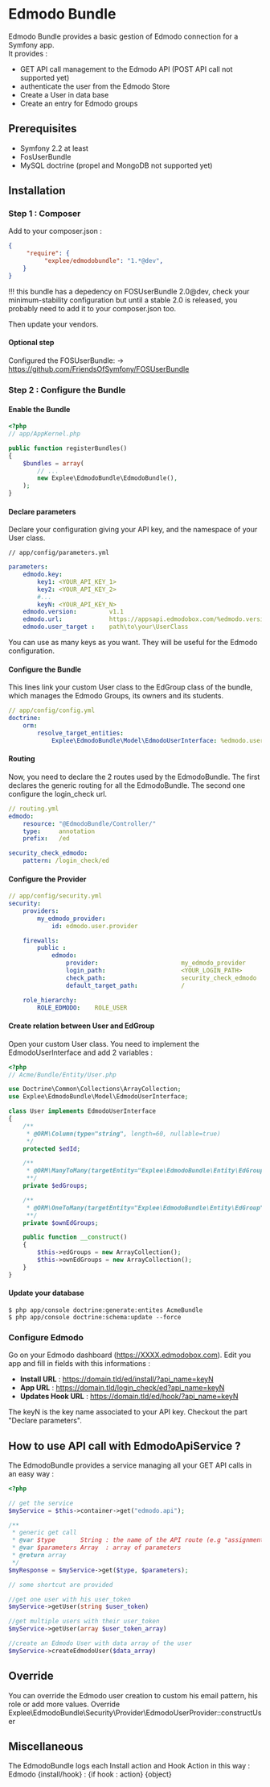 # Edmodo Bundle

Edmodo Bundle provides a basic gestion of Edmodo connection for a Symfony app.  
It provides :  

* GET API call management to the Edmodo API (POST API call not supported yet)
* authenticate the user from the Edmodo Store
* Create a User in data base
* Create an entry for Edmodo groups

## Prerequisites

* Symfony 2.2 at least
* FosUserBundle
* MySQL doctrine (propel and MongoDB not supported yet)

## Installation

### Step 1 : Composer

Add to your composer.json :  
``` json
{
     "require": {
          "explee/edmodobundle": "1.*@dev",
    }
}
```
!!! this bundle has a depedency on FOSUserBundle 2.0@dev, check your minimum-stability configuration but until a stable 2.0 is released, you probably need to add it to your composer.json too.

Then update your vendors.

#### Optional step
Configured the FOSUserBundle:  -> https://github.com/FriendsOfSymfony/FOSUserBundle

### Step 2 : Configure the Bundle

#### Enable the Bundle

``` php
<?php
// app/AppKernel.php

public function registerBundles()
{
    $bundles = array(
        // ...
        new Explee\EdmodoBundle\EdmodoBundle(),
    );
}
```
#### Declare parameters

Declare your configuration giving your API key, and the namespace of your User class.

    // app/config/parameters.yml
``` yml
parameters:
    edmodo.key:
        key1: <YOUR_API_KEY_1>
        key2: <YOUR_API_KEY_2>
        #...
        keyN: <YOUR_API_KEY_N>
    edmodo.version:         v1.1                                            #the version of the API
    edmodo.url:             https://appsapi.edmodobox.com/%edmodo.version%  #the url of the edmodo API
    edmodo.user_target :    path\to\your\UserClass
```

You can use as many keys as you want. They will be useful for the Edmodo configuration.

#### Configure the Bundle    

This lines link your custom User class to the EdGroup class of the bundle, which manages the Edmodo Groups, its owners and its students.
``` yml
// app/config/config.yml
doctrine:
    orm:
        resolve_target_entities:
            Explee\EdmodoBundle\Model\EdmodoUserInterface: %edmodo.user_target%
```

#### Routing

Now, you need to declare the 2 routes used by the EdmodoBundle. The first declares the generic routing for all the EdmodoBundle. The second one configure the login_check url.
``` yml
// routing.yml
edmodo:
    resource: "@EdmodoBundle/Controller/"
    type:     annotation
    prefix:   /ed

security_check_edmodo:
    pattern: /login_check/ed
```

#### Configure the Provider
``` yml
// app/config/security.yml
security:
    providers:
        my_edmodo_provider:
            id: edmodo.user.provider

    firewalls:
        public :
            edmodo:
                provider:                       my_edmodo_provider
                login_path:                     <YOUR_LOGIN_PATH>
                check_path:                     security_check_edmodo
                default_target_path:            /

    role_hierarchy:
        ROLE_EDMODO:    ROLE_USER
```
#### Create relation between User and EdGroup

Open your custom User class. You need to implement the EdmodoUserInterface and add 2 variables :
``` php
<?php
// Acme/Bundle/Entity/User.php

use Doctrine\Common\Collections\ArrayCollection;
use Explee\EdmodoBundle\Model\EdmodoUserInterface;

class User implements EdmodoUserInterface
{
    /**
     * @ORM\Column(type="string", length=60, nullable=true)
     */
    protected $edId;

    /**
     * @ORM\ManyToMany(targetEntity="Explee\EdmodoBundle\Entity\EdGroup", mappedBy="users")
     **/
    private $edGroups;

    /**
     * @ORM\OneToMany(targetEntity="Explee\EdmodoBundle\Entity\EdGroup", mappedBy="owner")
     **/
    private $ownEdGroups;

    public function __construct()
    {
        $this->edGroups = new ArrayCollection();
        $this->ownEdGroups = new ArrayCollection();
    }
}
```

#### Update your database

    $ php app/console doctrine:generate:entites AcmeBundle
    $ php app/console doctrine:schema:update --force

### Configure Edmodo

Go on your Edmodo dashboard (https://XXXX.edmodobox.com). Edit you app and fill in fields with this informations :

* **Install URL** :      https://domain.tld/ed/install/?api_name=keyN
* **App URL** :          https://domain.tld/login_check/ed?api_name=keyN
* **Updates Hook URL** : https://domain.tld/ed/hook/?api_name=keyN

The keyN is the key name associated to your API key. Checkout the part "Declare parameters".

## How to use API call with EdmodoApiService ?

The EdmodoBundle provides a service managing all your GET API calls in an easy way :
``` php
<?php

// get the service
$myService = $this->container->get("edmodo.api");

/**
 * generic get call
 * @var $type       String : the name of the API route (e.g "assignmentStatus", "users")
 * @var $parameters Array  : array of parameters
 * @return array
 */
$myResponse = $myService->get($type, $parameters);

// some shortcut are provided

//get one user with his user_token
$myService->getUser(string $user_token)

//get multiple users with their user_token
$myService->getUser(array $user_token_array)

//create an Edmodo User with data array of the user
$myService->createEdmodoUser($data_array)
```

## Override

You can override the Edmodo user creation to custom his email pattern, his role or add more values. Override Explee\EdmodoBundle\Security\Provider\EdmodoUserProvider::constructUser

## Miscellaneous
The EdmodoBundle logs each Install action and Hook Action in this way :  
Edmodo  {install/hook} : {if hook : action} {object}  
  
